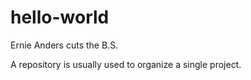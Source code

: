 # hello-world

Ernie Anders cuts the B.S.

A repository is usually used to organize a single project.
